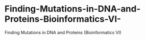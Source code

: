 # Finding-Mutations-in-DNA-and-Proteins-Bioinformatics-VI-
Finding Mutations in DNA and Proteins (Bioinformatics VI)
